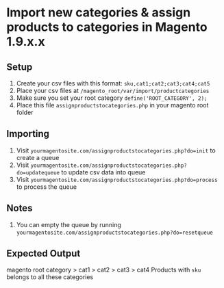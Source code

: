 # Import new categories & assign products to categories in Magento 1.9.x.x

## Setup

1. Create your csv files with this format: `sku,cat1;cat2;cat3;cat4;cat5`
2. Place your csv files at `/magento_root/var/import/productcategories`
3. Make sure you set your root category `define('ROOT_CATEGORY', 2);`
4. Place this file `assignproductstocategories.php` in your magento root folder

## Importing

1. Visit `yourmagentosite.com/assignproductstocategories.php?do=init` to create a queue
2. Visit `yourmagentosite.com/assignproductstocategories.php?do=updatequeue` to update csv data into queue
3. Visit `yourmagentosite.com/assignproductstocategories.php?do=process` to process the queue

## Notes
1. You can empty the queue by running `yourmagentosite.com/assignproductstocategories.php?do=resetqueue`

## Expected Output
magento root category
	> cat1 
		> cat2
			> cat3
				> cat4
Products with `sku` belongs to all these categories
